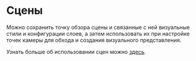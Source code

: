 # Сцены

Можно сохранить точку обзора сцены и связанные с ней визуальные стили и конфигурации слоев, а затем использовать их при настройке точек камеры для обхода и создания визуального представления.

Узнать больше об использовании сцен можно [здесь](../formit-primer/part-i/visual-settings.md).

